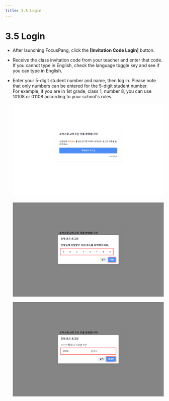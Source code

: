 ```yaml
---
title: 3.5 Login
---
```


# 3.5 Login

- After launching FocusPang, click the **\[Invitation Code Login]** button.
- Receive the class invitation code from your teacher and enter that code.
  If you cannot type in English, check the language toggle key and see if you can type in English.
- Enter your 5-digit student number and name, then log in.
  Please note that only numbers can be entered for the 5-digit student number. \
  For example, if you are in 1st grade, class 1, number 8, you can use 10108 or 01108 according to your school's rules.

  ![](/img/student_3-5_01.jpg)

  ![](/img/student_3-5_02.jpg)

  ![](/img/student_3-5_03.jpg)
